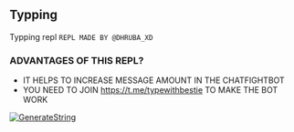 ## Typping

Typping repl 
`REPL MADE BY @DHRUBA_XD`


### ADVANTAGES OF THIS REPL?

- IT HELPS TO INCREASE MESSAGE AMOUNT IN THE CHATFIGHTBOT
- YOU NEED TO JOIN https://t.me/typewithbestie TO MAKE THE BOT WORK



[![GenerateString](https://img.shields.io/badge/repl.it-generateString-brown)](https://replit.com/@LEGENDARY-OS/Typping#main.py)
